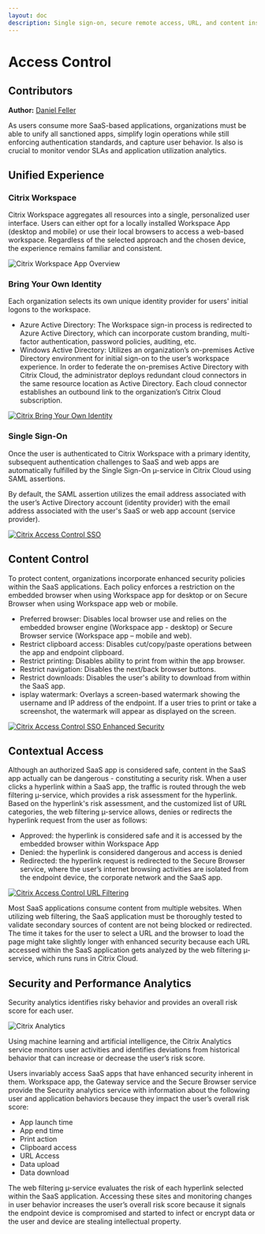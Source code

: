```yaml
---
layout: doc
description: Single sign-on, secure remote access, URL, and content inspection and filtering for SaaS and web applications.
---
```

# Access Control

## Contributors

**Author:** [Daniel Feller](https://twitter.com/djfeller)

As users consume more SaaS-based applications, organizations must be able to unify all sanctioned apps, simplify login operations while still enforcing authentication standards, and capture user behavior. Is also is crucial to monitor vendor SLAs and application utilization analytics.

## Unified Experience

### Citrix Workspace

Citrix Workspace aggregates all resources into a single, personalized user interface. Users can either opt for a locally installed Workspace App (desktop and mobile) or use their local browsers to access a web-based workspace. Regardless of the selected approach and the chosen device, the experience remains familiar and consistent.

![Citrix Workspace App Overview](/en-us/tech-zone/learn/media/tech-briefs_access-control_workspaceapp-overview.png)

### Bring Your Own Identity

Each organization selects its own unique identity provider for users' initial logons to the workspace.

-  Azure Active Directory: The Workspace sign-in process is redirected to Azure Active Directory, which can incorporate custom branding, multi-factor authentication, password policies, auditing, etc.
-  Windows Active Directory: Utilizes an organization’s on-premises Active Directory environment for initial sign-on to the user’s workspace experience. In order to federate the on-premises Active Directory with Citrix Cloud, the administrator deploys redundant cloud connectors in the same resource location as Active Directory. Each cloud connector establishes an outbound link to the organization’s Citrix Cloud subscription.

[![Citrix Bring Your Own Identity](/en-us/tech-zone/learn/media/tech-briefs_access-control_bring-your-own-identity.png)](/en-us/tech-zone/learn/media/tech-briefs_access-control_bring-your-own-identity.png)

### Single Sign-On

Once the user is authenticated to Citrix Workspace with a primary identity, subsequent authentication challenges to SaaS and web apps are automatically fulfilled by the Single Sign-On µ-service in Citrix Cloud using SAML assertions.

By default, the SAML assertion utilizes the email address associated with the user’s Active Directory account (identity provider) with the email address associated with the user's SaaS or web app account (service provider).

[![Citrix Access Control SSO](/en-us/tech-zone/learn/media/tech-briefs_access-control_sso.png)](/en-us/tech-zone/learn/media/tech-briefs_access-control_sso.png)

## Content Control

To protect content, organizations incorporate enhanced security policies within the SaaS applications. Each policy enforces a restriction on the embedded browser when using Workspace app for desktop or on Secure Browser when using Workspace app web or mobile.

-  Preferred browser: Disables local browser use and relies on the embedded browser engine (Workspace app - desktop) or Secure Browser service (Workspace app – mobile and web).
-  Restrict clipboard access: Disables cut/copy/paste operations between the app and endpoint clipboard.
-  Restrict printing: Disables ability to print from within the app browser.
-  Restrict navigation: Disables the next/back browser buttons.
-  Restrict downloads: Disables the user's ability to download from within the SaaS app.
-  isplay watermark: Overlays a screen-based watermark showing the username and IP address of the endpoint. If a user tries to print or take a screenshot, the watermark will appear as displayed on the screen.

[![Citrix Access Control SSO Enhanced Security](/en-us/tech-zone/learn/media/tech-briefs_access-control_sso-enhanced-security.png)](/en-us/tech-zone/learn/media/tech-briefs_access-control_sso-enhanced-security.png)

## Contextual Access

Although an authorized SaaS app is considered safe, content in the SaaS app actually can be dangerous - constituting a security risk. When a user clicks a hyperlink within a SaaS app, the traffic is routed through the web filtering µ-service, which provides a risk assessment for the hyperlink. Based on the hyperlink's risk assessment, and the customized list of URL categories, the web filtering µ-service allows, denies or redirects the hyperlink request from the user as follows:

-  Approved: the hyperlink is considered safe and it is accessed by the embedded browser within Workspace App
-  Denied: the hyperlink is considered dangerous and access is denied
-  Redirected: the hyperlink request is redirected to the Secure Browser service, where the user’s internet browsing activities are isolated from the endpoint device, the corporate network and the SaaS app.

[![Citrix Access Control URL Filtering](/en-us/tech-zone/learn/media/tech-briefs_access-control_url-filtering.png)](/en-us/tech-zone/learn/media/tech-briefs_access-control_url-filtering.png)

Most SaaS applications consume content from multiple websites. When utilizing web filtering, the SaaS application must be thoroughly tested to validate secondary sources of content are not being blocked or redirected. The time it takes for the user to select a URL and the browser to load the page might take slightly longer with enhanced security because each URL accessed within the SaaS application gets analyzed by the web filtering µ-service, which runs runs in Citrix Cloud.

## Security and Performance Analytics

Security analytics identifies risky behavior and provides an overall risk score for each user.

![Citrix Analytics](/en-us/tech-zone/learn/media/tech-briefs_access-control_analytics-brief.png)

Using machine learning and artificial intelligence, the Citrix Analytics service monitors user activities and identifies deviations from historical behavior that can increase or decrease the user’s risk score.

Users invariably access SaaS apps that have enhanced security inherent in them. Workspace app, the Gateway service and the Secure Browser service provide the Security analytics service with information about the following user and application behaviors because they impact the user’s overall risk score:

-  App launch time
-  App end time
-  Print action
-  Clipboard access
-  URL Access
-  Data upload
-  Data download

The web filtering µ-service evaluates the risk of each hyperlink selected within the SaaS application. Accessing these sites and monitoring changes in user behavior increases the user’s overall risk score because it signals the endpoint device is compromised and started to infect or encrypt data or the user and device are stealing intellectual property.
